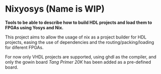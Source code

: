 # Nixyosys (Name is WIP)
**Tools to be able to describe how to build HDL projects and load them to FPGAs using Yosys and Nix.**

This project aims to allow the usage of nix as a project builder for HDL projects, easing the use of dependencies and the routing/packing/loading for diferent FPGAs.

For now only VHDL projects are supported, using ghdl as the compiler, and only the gowin board _Tang Primer 20K_ has been added as a pre-defined board.
